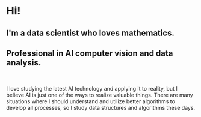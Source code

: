 <br/>

# Hi!

## I'm a data scientist who loves mathematics.

## Professional in AI computer vision and data analysis.

<br/>

I love studying the latest AI technology and applying it to reality, but I believe AI is just one of the ways to realize valuable things. There are many situations where I should understand and utilize better algorithms to develop all processes, so I study data structures and algorithms these days.